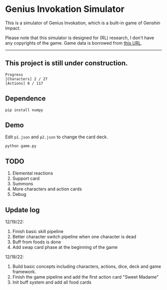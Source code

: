 # Genius Invokation Simulator

This is a simulator of Genius Invokation, which is a built-in game of Genshin Impact. 

Please note that this simulator is designed for (RL) research, I don't have any copyrights of the game.
Game data is borrowed from [this URL](https://www.ign.com/wikis/genshin-impact/Genius_Invokation:_All_Genshin_TCG_Cards).

---
## This project is still under construction. 

```
Progress
[Characters] 2 / 27
[Actions] 8 / 117
```

## Dependence
```
pip install numpy
```

## Demo

Edit ```p1.json``` and ```p2.json```  to change the card deck.
```
python game.py
```

## TODO
1. Elemental reactions
2. Support card
3. Summons
4. More characters and action cards
5. Debug

## Update log
12/19/22:
1. Finish basic skill pipeline
2. Better character switch pipeline when one character is dead
3. Buff from foods is done
4. Add swap card phase at the beginning of the game


12/18/22:
1. Build basic concepts including characters, actions, dice, deck and game framework.
2. Finish the game pipeline and add the first action card "Sweet Madame"
3. Init buff system and add all food cards
